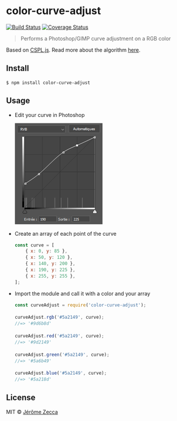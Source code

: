 # color-curve-adjust

[![Build Status](https://travis-ci.org/zed-k/color-curve-adjust.svg?branch=master)](https://travis-ci.org/zed-k/color-curve-adjust)
[![Coverage Status](https://img.shields.io/coveralls/github/zed-k/color-curve-adjust/master.svg)](https://coveralls.io/github/zed-k/color-curve-adjust?branch=master)

> Performs a Photoshop/GIMP curve adjustment on a RGB color

Based on [CSPL.js](https://github.com/kuckir/CSPL.js).
Read more about the algorithm [here](http://blog.ivank.net/interpolation-with-cubic-splines.html).

## Install

```
$ npm install color-curve-adjust
```

## Usage

- Edit your curve in Photoshop

    ![Photoshop curve](test.png)

- Create an array of each point of the curve

    ```js
    const curve = [
        { x: 0, y: 85 },
        { x: 50, y: 120 },
        { x: 140, y: 200 },
        { x: 190, y: 225 },
        { x: 255, y: 255 },
    ];
    ```

- Import the module and call it with a color and your array

    ```js
    const curveAdjust = require('color-curve-adjust');

    curveAdjust.rgb('#5a2149', curve);
    //=> '#9d6b8d'

    curveAdjust.red('#5a2149', curve);
    //=> '#9d2149'

    curveAdjust.green('#5a2149', curve);
    //=> '#5a6b49'

    curveAdjust.blue('#5a2149', curve);
    //=> '#5a218d'
    ```

## License

MIT © [Jérôme Zecca](https://zed-k.com)
